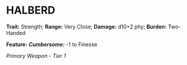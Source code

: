 ﻿---
tags:
  - Item
  - Weapon
name: 'HALBERD'
trait: 'Strength'
range: 'Very Close'
damage: 'd10+2 phy'
burden: 'Two-Handed'
feat_name: 'Cumbersome'
feat_text: '-1 to Finesse'
primary_or_secondary: 'Primary Weapon'
tier: 1
---

# HALBERD

**Trait:** Strength; **Range:** Very Close; **Damage:** d10+2 phy; **Burden:** Two-Handed

**Feature:** ***Cumbersome:*** -1 to Finesse

*Primary Weapon - Tier 1*
